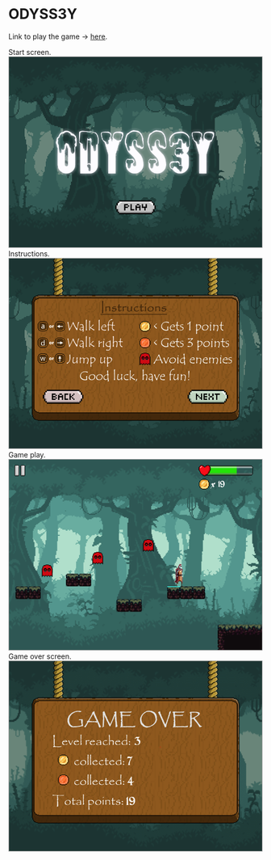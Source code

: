 # ODYSS3Y
Link to play the game -> <a href="https://davidsangojinmi.ml/ODYSS3Y">here</a>.

Start screen. <img src="images/Start_Screen.PNG"/>
Instructions. <img src="images/Instructions_Screen.PNG"/>
Game play. <img src="images/Game_Screen.PNG"/>
Game over screen. <img src="images/GameOver_Screen.PNG"/>
